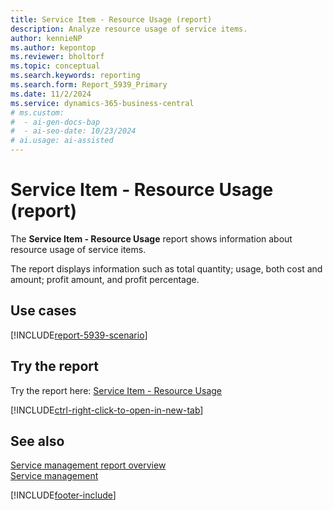 ```yaml
---
title: Service Item - Resource Usage (report)
description: Analyze resource usage of service items.
author: kennieNP
ms.author: kepontop
ms.reviewer: bholtorf
ms.topic: conceptual
ms.search.keywords: reporting
ms.search.form: Report_5939_Primary
ms.date: 11/2/2024
ms.service: dynamics-365-business-central
# ms.custom:
#  - ai-gen-docs-bap
#  - ai-seo-date: 10/23/2024
# ai.usage: ai-assisted
---
```


# Service Item - Resource Usage (report)

The **Service Item - Resource Usage** report shows information about resource usage of service items.

The report displays information such as total quantity; usage, both cost and amount; profit amount, and profit percentage. 


## Use cases

[!INCLUDE[report-5939-scenario](../includes/report-5939-scenario-include.md)]

<!-- 

Prompt

Below is a report in an ERP system. Provide 3-4 use cases for different personas working with project management or finance for projects.

Format like this:    
  
As a <persona>, use the report to    
* use case 1  
* use case 2    

Do not capitalize the persona names. 

Do not start lines with "Use the data to"

## Report name
Service Item - Resource Usage

## Report description


### What the report does

### Use cases


Please include your data sources and URLs

-->


## Try the report

Try the report here: [Service Item - Resource Usage](https://businesscentral.dynamics.com?report=5939)

[!INCLUDE[ctrl-right-click-to-open-in-new-tab](../includes/ctrl-right-click-to-open-in-new-tab.md)]


## See also

[Service management report overview](../service-reports.md)   
[Service management](../service-service.md)    

[!INCLUDE[footer-include](../includes/footer-banner.md)]